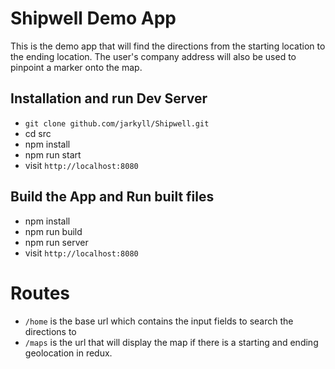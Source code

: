 # Shipwell Demo App

This is the demo app that will find the directions from the starting location to the ending location.
The user's company address will also be used to pinpoint a marker onto the map.


## Installation and run Dev Server

* `git clone github.com/jarkyll/Shipwell.git`
* cd src
* npm install
* npm run start
* visit `http://localhost:8080`

## Build the App and Run built files

* npm install
* npm run build
* npm run server
* visit `http://localhost:8080`

# Routes
* `/home` is the base url which contains the input fields to search the directions to
* `/maps` is the url that will display the map if there is a starting and ending geolocation in redux.

